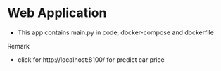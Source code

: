 # Web Application
- This app contains main.py in code, docker-compose and dockerfile
 
 Remark
 - click for http://localhost:8100/ for predict car price
